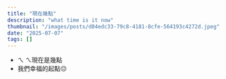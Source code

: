 ```yaml
---
title: "現在幾點"
description: "what time is it now"
thumbnail: "/images/posts/d04edc33-79c8-4181-8cfe-564193c4272d.jpeg"
date: "2025-07-07"
tags: []
---
```

- ㄟ ㄟ現在是幾點
- 我們幸福的起點😔
